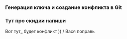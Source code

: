 ### Генерация ключа и создание конфликта в Git


### Тут про скидки напиши
Вот тут_ будет конфликт )) / Вася поправь